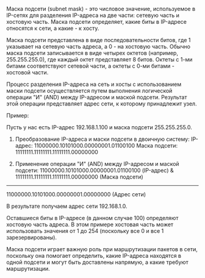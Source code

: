 Маска подсети (subnet mask) - это числовое значение, используемое в IP-сетях для разделения IP-адреса на две части: сетевую часть и хостовую часть. Маска подсети определяет, какие биты в IP-адресе относятся к сети, а какие - к хосту.

Маска подсети представлена в виде последовательности битов, где 1 указывает на сетевую часть адреса, а 0 - на хостовую часть. Обычно маска подсети записывается в виде четырех октетов (например, 255.255.255.0), где каждый октет представляет 8 битов. Октеты с 1-ми битами соответствуют сетевой части, а октеты с 0-ми битами - хостовой части.

Процесс разделения IP-адреса на сеть и хосты с использованием маски подсети осуществляется путем выполнения логической операции "И" (AND) между IP-адресом и маской подсети. Результат этой операции представляет адрес сети, к которому принадлежит узел.

Пример:

Пусть у нас есть IP-адрес 192.168.1.100 и маска подсети 255.255.255.0.

1. Преобразование IP-адреса и маски подсети в двоичную систему:
   IP-адрес: 11000000.10101000.00000001.01100100
   Маска подсети: 11111111.11111111.11111111.00000000

2. Применение операции "И" (AND) между IP-адресом и маской подсети:
   11000000.10101000.00000001.01100100 (IP-адрес)
 & 11111111.11111111.11111111.00000000 (Маска подсети)
------------------------------
   11000000.10101000.00000001.00000000 (Адрес сети)

В результате получаем адрес сети 192.168.1.0.

Оставшиеся биты в IP-адресе (в данном случае 100) определяют хостовую часть адреса. В этом примере хостовая часть может использовать значения от 1 до 254 (поскольку все 0 и все 1 зарезервированы).

Маска подсети играет важную роль при маршрутизации пакетов в сети, поскольку она помогает определить, какие IP-адреса находятся в одной подсети и могут быть доставлены напрямую, а какие требуют маршрутизации.